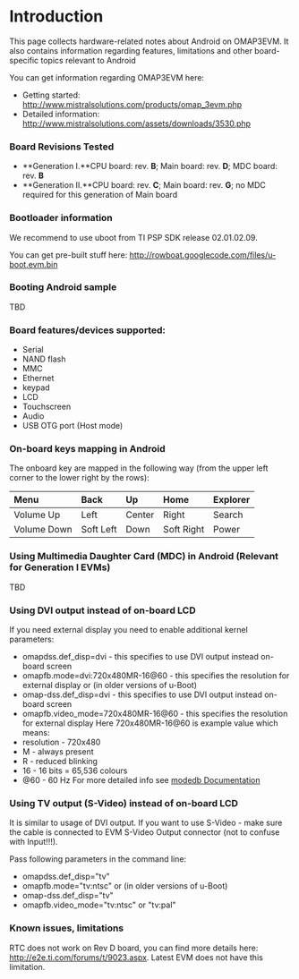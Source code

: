 # Introduction #

This page collects hardware-related notes about Android on OMAP3EVM. It also contains information regarding features, limitations and other board-specific topics relevant to Android

You can get information regarding OMAP3EVM here:
  * Getting started: http://www.mistralsolutions.com/products/omap_3evm.php
  * Detailed information: http://www.mistralsolutions.com/assets/downloads/3530.php


### Board Revisions Tested ###
  * **Generation I.**CPU board: rev. **B**; Main board: rev. **D**; MDC board: rev. **B**
  * **Generation II.**CPU board: rev. **C**; Main board: rev. **G**; no MDC required for this generation of Main board

### Bootloader information ###
We recommend to use uboot from TI PSP SDK release 02.01.02.09.

You can get pre-built stuff here: http://rowboat.googlecode.com/files/u-boot.evm.bin

### Booting Android sample ###
TBD

### Board features/devices supported: ###
  * Serial
  * NAND flash
  * MMC
  * Ethernet
  * keypad
  * LCD
  * Touchscreen
  * Audio
  * USB OTG port (Host mode)

### On-board keys mapping in Android ###
The onboard key are mapped in the following way (from the upper left corner to the lower right by the rows):

|Menu       |Back     |Up     |Home      |Explorer|
|:----------|:--------|:------|:---------|:-------|
|Volume Up  |Left     |Center |Right     |Search  |
|Volume Down|Soft Left|Down   |Soft Right|Power   |

### Using Multimedia Daughter Card (MDC) in Android (Relevant for Generation I EVMs) ###
TBD

### Using DVI output instead of on-board LCD ###
If you need external display you need to enable additional kernel parameters:
  * omapdss.def\_disp=dvi - this specifies to use DVI output instead on-board screen
  * omapfb.mode=dvi:720x480MR-16@60 - this specifies the resolution for external display
or (in older versions of u-Boot)
  * omap-dss.def\_disp=dvi - this specifies to use DVI output instead on-board screen
  * omapfb.video\_mode=720x480MR-16@60 - this specifies the resolution for external display
Here 720x480MR-16@60 is example value which means:
  * resolution - 720x480
  * M - always present
  * R - reduced blinking
  * 16 - 16 bits = 65,536 colours
  * @60 - 60 Hz
For more detailed info see [modedb Documentation](http://http://www.mjmwired.net/kernel/Documentation/fb/modedb.txt)

### Using TV output (S-Video) instead of on-board LCD ###

It is similar to usage of DVI output. If you want to use S-Video - make sure the cable is connected to EVM S-Video Output connector (not to confuse with Input!!!).

Pass following parameters in the command line:
  * omapdss.def\_disp="tv"
  * omapfb.mode="tv:ntsc"
or (in older versions of u-Boot)
  * omap-dss.def\_disp="tv"
  * omapfb.video\_mode="tv:ntsc" or "tv:pal"

### Known issues, limitations ###
RTC does not work on Rev D board, you can find more details here: http://e2e.ti.com/forums/t/9023.aspx. Latest EVM does not have this limitation.